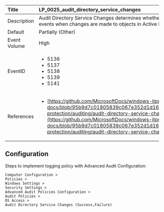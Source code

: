 | Title          | LP_0025_audit_directory_service_changes                                                                     |
|:---------------|:--------------------------------------------------------------------------------|
| Description    | Audit Directory Service Changes determines whether  the operating system generates audit events when changes  are made to objects in Active Directory Domain Services (AD DS).                                                               |
| Default        | Partially (Other)                                                                   |
| Event Volume   | High                                                                    |
| EventID        | <ul><li>5136</li><li>5137</li><li>5138</li><li>5139</li><li>5141</li></ul>         |
| References     | <ul><li>[https://github.com/MicrosoftDocs/windows-itpro-docs/blob/95b9d7c01805839c067e352d1d16702604b15f11/windows/security/threat-protection/auditing/audit-directory-service-changes.md](https://github.com/MicrosoftDocs/windows-itpro-docs/blob/95b9d7c01805839c067e352d1d16702604b15f11/windows/security/threat-protection/auditing/audit-directory-service-changes.md)</li></ul> |



## Configuration

Steps to implement logging policy with Advanced Audit Configuration:
```
Computer Configuration > 
Policies > 
Windows Settings > 
Security Settings > 
Advanced Audit Policies Configuration > 
Audit Policies > 
DS Access > 
Audit Directory Service Changes (Success,Failure)
```


